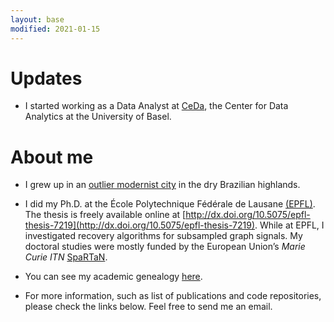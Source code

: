 ```yaml
---
layout: base
modified: 2021-01-15
---
```


# Updates

- I started working as a Data Analyst at [CeDa](https://ceda.unibas.ch/), the Center for Data Analytics at the University of Basel.


# About me

- I grew up in an [outlier modernist city][brasilia] in the dry Brazilian highlands.

- I did my Ph.D. at the École Polytechnique Fédérale de Lausane [(EPFL)][epfl]. The thesis is freely available online at [http://dx.doi.org/10.5075/epfl-thesis-7219](http://dx.doi.org/10.5075/epfl-thesis-7219). While at EPFL, I investigated recovery algorithms for subsampled graph signals. My doctoral studies were mostly funded by the European Union’s *Marie Curie ITN* [SpaRTaN][spartan].

- You can see my academic genealogy <a href="{{ site.baseurl }}/downloads/academic genealogy rodrigo c g pena.pdf">here</a>.

- For more information, such as list of publications and code repositories, please check the links below. Feel free to send me an email.

[spartan]: http://www.spartan-itn.eu/#0
[brasilia]: https://en.wikipedia.org/wiki/Bras%C3%ADlia
[epfl]: https://www.epfl.ch/en/